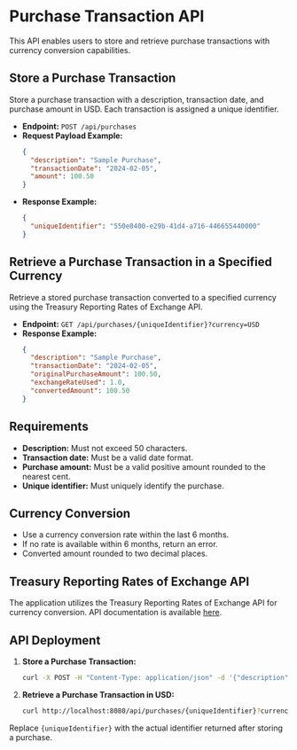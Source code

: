 # Purchase Transaction API

This API enables users to store and retrieve purchase transactions with currency conversion capabilities.

## Store a Purchase Transaction

Store a purchase transaction with a description, transaction date, and purchase amount in USD. Each transaction is assigned a unique identifier.

- **Endpoint:** `POST /api/purchases`
- **Request Payload Example:**
    ```json
    {
      "description": "Sample Purchase",
      "transactionDate": "2024-02-05",
      "amount": 100.50
    }
    ```
- **Response Example:**
    ```json
    {
      "uniqueIdentifier": "550e8400-e29b-41d4-a716-446655440000"
    }
    ```

## Retrieve a Purchase Transaction in a Specified Currency

Retrieve a stored purchase transaction converted to a specified currency using the Treasury Reporting Rates of Exchange API.

- **Endpoint:** `GET /api/purchases/{uniqueIdentifier}?currency=USD`
- **Response Example:**
    ```json
    {
      "description": "Sample Purchase",
      "transactionDate": "2024-02-05",
      "originalPurchaseAmount": 100.50,
      "exchangeRateUsed": 1.0,
      "convertedAmount": 100.50
    }
    ```

## Requirements

- **Description:** Must not exceed 50 characters.
- **Transaction date:** Must be a valid date format.
- **Purchase amount:** Must be a valid positive amount rounded to the nearest cent.
- **Unique identifier:** Must uniquely identify the purchase.

## Currency Conversion

- Use a currency conversion rate within the last 6 months.
- If no rate is available within 6 months, return an error.
- Converted amount rounded to two decimal places.

## Treasury Reporting Rates of Exchange API

The application utilizes the Treasury Reporting Rates of Exchange API for currency conversion. API documentation is available [here](https://fiscaldata.treasury.gov/datasets/treasury-reporting-rates-exchange/treasury-reporting-rates-of-exchange).

## API Deployment

1. **Store a Purchase Transaction:**
   ```bash
   curl -X POST -H "Content-Type: application/json" -d '{"description": "Sample Purchase", "transactionDate": "2024-02-05", "amount": 100.50}' http://localhost:8080/api/purchase
   ```

2. **Retrieve a Purchase Transaction in USD:**
   ```bash
   curl http://localhost:8080/api/purchases/{uniqueIdentifier}?currency=USD
   ```

Replace `{uniqueIdentifier}` with the actual identifier returned after storing a purchase.
